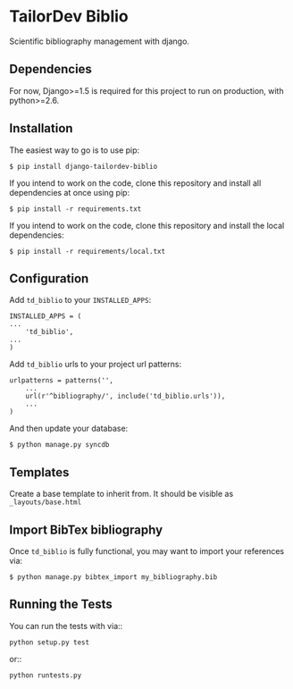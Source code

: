 TailorDev Biblio
================

Scientific bibliography management with django.

## Dependencies

For now, Django>=1.5 is required for this project to run on production, with python>=2.6.

## Installation

The easiest way to go is to use pip:

    $ pip install django-tailordev-biblio

If you intend to work on the code, clone this repository and install all dependencies at once using pip:

    $ pip install -r requirements.txt

If you intend to work on the code, clone this repository and install the local dependencies:

    $ pip install -r requirements/local.txt

## Configuration

Add `td_biblio` to your `INSTALLED_APPS`:

    INSTALLED_APPS = (
    ...
        'td_biblio',
    ...
    )

Add `td_biblio` urls to your project url patterns:

    urlpatterns = patterns('',
        ...
        url(r'^bibliography/', include('td_biblio.urls')),
        ...
    )

And then update your database:

    $ python manage.py syncdb

## Templates

Create a base template to inherit from. It should be visible as `_layouts/base.html`

## Import BibTex bibliography

Once `td_biblio` is fully functional, you may want to import your references via:

    $ python manage.py bibtex_import my_bibliography.bib

## Running the Tests

You can run the tests with via::

    python setup.py test

or::

    python runtests.py
